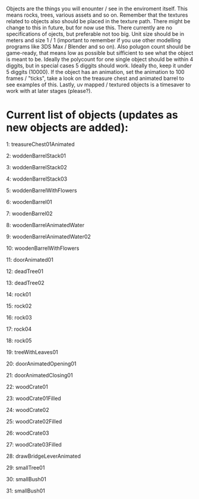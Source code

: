 Objects are the things you will enounter / see in the enviroment itself. This means rocks, trees, various assets and so on. Remember that the textures related to objects also should be placed in the texture path. There might be change to this in future, but for now use this. There currently are no specifications of ojects, but preferable not too big. Unit size should be in meters and size 1 / 1 (important to remember if you use other modelling programs like 3DS Max / Blender and so on). Also polugon count should be game-ready, that means low as possible but sifficient to see what the object is meant to be. Ideally the polycount for one single object should be within 4 diggits, but in special cases 5 diggits should work. Ideally tho, keep it under 5 diggits (10000). If the object has an animation, set the animation to 100 frames / "ticks", take a look on the treasure chest and animated barrel to see examples of this. Lastly, uv mapped / textured objects is a timesaver to work with at later stages (please?).


# Current list of objects (updates as new objects are added):

1: treasureChest01Animated

2: woddenBarrelStack01

3: woddenBarrelStack02

4: woddenBarrelStack03

5: woddenBarrelWithFlowers

6: woodenBarrel01

7: woodenBarrel02

8: woodenBarrelAnimatedWater

9: woodenBarrelAnimatedWater02

10: woodenBarrelWithFlowers

11: doorAnimated01

12: deadTree01

13: deadTree02

14: rock01

15: rock02

16: rock03

17: rock04

18: rock05

19: treeWithLeaves01

20: doorAnimatedOpening01

21: doorAnimatedClosing01

22: woodCrate01

23: woodCrate01Filled

24: woodCrate02

25: woodCrate02Filled

26: woodCrate03

27: woodCrate03Filled

28: drawBridgeLeverAnimated

29: smallTree01

30: smallBush01

31: smallBush01
